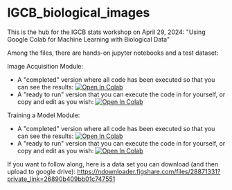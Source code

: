 # IGCB_biological_images

This is the hub for the IGCB stats workshop on April 29, 2024:
"Using Google Colab for Machine Learning with Biological Data"

Among the files, there are hands-on jupyter notebooks and a test dataset:


Image Acquisition Module:
* A "completed" version where all code has been executed so that you can see the results: 
[![Open In Colab](https://colab.research.google.com/assets/colab-badge.svg)](https://colab.research.google.com/github/richiehodel/IGCB_biological_images/blob/main/Image_acquisition_complete.ipynb)
* A "ready to run" version that you can execute the code in for yourself, or copy and edit as you wish:
[![Open In Colab](https://colab.research.google.com/assets/colab-badge.svg)](https://colab.research.google.com/github/richiehodel/IGCB_biological_images/blob/main/Image_acquisition_empty.ipynb)

Training a Model Module:
* A "completed" version where all code has been executed so that you can see the results: 
[![Open In Colab](https://colab.research.google.com/assets/colab-badge.svg)](https://colab.research.google.com/github/richiehodel/IGCB_biological_images/blob/main/Model_training_complete.ipynb)
* A "ready to run" version that you can execute the code in for yourself, or copy and edit as you wish:
[![Open In Colab](https://colab.research.google.com/assets/colab-badge.svg)](https://colab.research.google.com/github/richiehodel/IGCB_biological_images/blob/main/Model_training_empty.ipynb)

If you want to follow along, here is a data set you can download (and then upload to google drive):
https://ndownloader.figshare.com/files/28871331?private_link=26890b409bb01c747551
